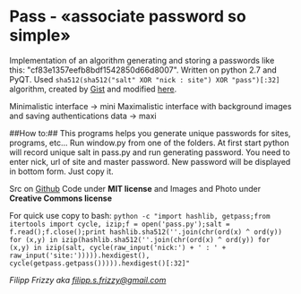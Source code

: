 # Pass - «associate password so simple»

Implementation of an algorithm generating and storing a passwords like this: "cf83e1357eefb8bdf1542850d66d8007". Written on python 2.7 and PyQT.
Used `sha512(sha512("salt" XOR "nick : site") XOR "pass")[:32]` algorithm, created by [Gist](https://gist.github.com/3334991) and modified [here](http://news.ycombinator.com/item?id=4374888).

Minimalistic interface -> mini
Maximalistic interface with background images and saving authentications data -> maxi

##How to:##
This programs helps you generate unique passwords for sites, programs, etc...
Run window.py from one of the folders.
At first start python will record unique salt in pass.py and run generating password. You need to enter nick, url of site and master password. New password will be displayed in bottom form. Just copy it.

Src on [Github](http://friz-zy.github.com)
Code under **MIT license** and Images and Photo under **Creative Commons license**

For quick use copy to bash:
`python -c "import hashlib, getpass;from itertools import cycle, izip;f = open('pass.py');salt = f.read();f.close();print hashlib.sha512(''.join(chr(ord(x) ^ ord(y)) for (x,y) in izip(hashlib.sha512(''.join(chr(ord(x) ^ ord(y)) for (x,y) in izip(salt, cycle(raw_input('nick:') + ' : ' + raw_input('site:'))))).hexdigest(), cycle(getpass.getpass())))).hexdigest()[:32]"`

*Filipp Frizzy aka filipp.s.frizzy@gmail.com*
